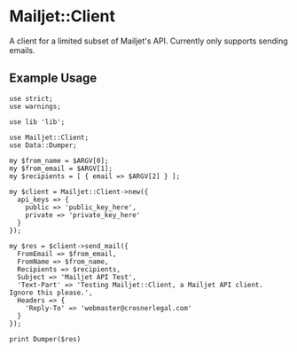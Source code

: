# Mailjet::Client #
A client for a limited subset of Mailjet's API. Currently only supports sending emails.

## Example Usage ##
```
use strict;
use warnings;

use lib 'lib';

use Mailjet::Client;
use Data::Dumper;

my $from_name = $ARGV[0];
my $from_email = $ARGV[1];
my $recipients = [ { email => $ARGV[2] } ];

my $client = Mailjet::Client->new({
  api_keys => {
    public => 'public_key_here',
    private => 'private_key_here'
  }
});

my $res = $client->send_mail({
  FromEmail => $from_email,
  FromName => $from_name,
  Recipients => $recipients,
  Subject => 'Mailjet API Test',
  'Text-Part' => 'Testing Mailjet::Client, a Mailjet API client. Ignore this please.',
  Headers => {
    'Reply-To' => 'webmaster@crosnerlegal.com'
  }
});

print Dumper($res)
```